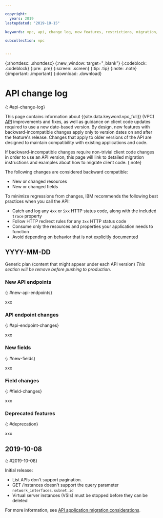 ```yaml
---

copyright:
  years: 2019
lastupdated: "2019-10-15"

keywords: vpc, api, change log, new features, restrictions, migration, generation 2, gen2,

subcollection: vpc


---
```


{:shortdesc: .shortdesc}
{:new_window: target="_blank"}
{:codeblock: .codeblock}
{:pre: .pre}
{:screen: .screen}
{:tip: .tip}
{:note: .note}
{:important: .important}
{:download: .download}


# API change log
{: #api-change-log}

This page contains information about {{site.data.keyword.vpc_full}} (VPC) [API](https://{DomainName}/apidocs/vpc) improvements and fixes, as well as guidance on client code updates required to use a new date-based version. By design, new features with backward-incompatible changes apply only to version dates on and after the feature's release. Changes that apply to older versions of the API are designed to maintain compatibility with existing applications and code.

If backward-incompatible changes require non-trivial client code changes in order to use an API version, this page will link to detailed migration instructions and examples about how to migrate client code. 
{:note}

The following changes are considered backward compatible:

* New or changed resources
* New or changed fields

To minimize regressions from changes, IBM recommends the following best practices when you call the API:

* Catch and log any `4xx` or `5xx` HTTP status code, along with the included `trace` property
* Follow HTTP redirect rules for any `3xx` HTTP status code
* Consume only the resources and properties your application needs to function
* Avoid depending on behavior that is not explicitly documented

## YYYY-MM-DD
Generic plan (content that might appear under each API version) *This section will be remove before pushing to production*.

### New API endpoints
{: #new-api-endpoints}

xxx

### API endpoint changes
{: #api-endpoint-changes}

xxx

### New fields
{: #new-fields}

xxx

### Field changes
{: #field-changes}

xxx

### Deprecated features
{: #deprecation}

xxx

## 2019-10-08
{: #2019-10-08}

Initial release:
* List APIs don't support pagination.
* GET /instances doesn't support the query parameter `network_interfaces.subnet.id`
* Virtual server instances (VSIs) must be stopped before they can be deleted

For more information, see [API application migration considerations](/docs/vpc?topic=vpc-api-integration-migration).
